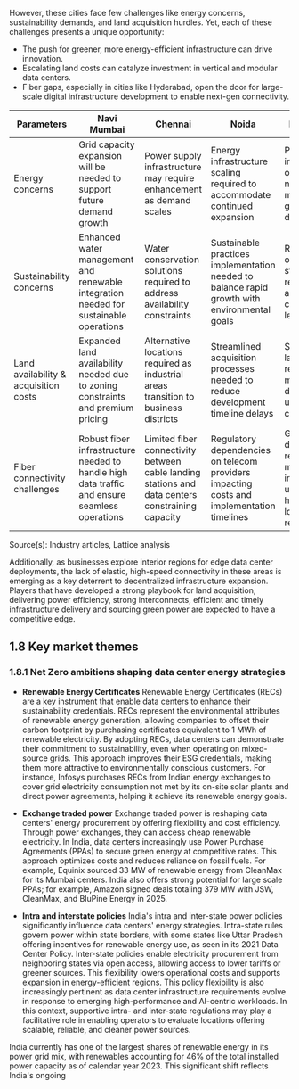 However, these cities face few challenges like energy concerns, sustainability demands, and land acquisition hurdles. Yet, each of these challenges presents a unique opportunity:

* The push for greener, more energy-efficient infrastructure can drive innovation.
* Escalating land costs can catalyze investment in vertical and modular data centers.
* Fiber gaps, especially in cities like Hyderabad, open the door for large-scale digital infrastructure development to enable next-gen connectivity.

<table><thead><tr><th>Parameters</th><th>Navi Mumbai</th><th>Chennai</th><th>Noida</th><th>Hyderabad</th></tr></thead><tbody><tr><td>Energy concerns</td><td>Grid capacity expansion will be needed to support future demand growth</td><td>Power supply infrastructure may require enhancement as demand scales</td><td>Energy infrastructure scaling required to accommodate continued expansion</td><td>Power infrastructure optimization needed to manage growing demand</td></tr><tr><td>Sustainability concerns</td><td>Enhanced water management and renewable integration needed for sustainable operations</td><td>Water conservation solutions required to address availability constraints</td><td>Sustainable practices implementation needed to balance rapid growth with environmental goals</td><td>Resource optimization strategies required to address high consumption levels</td></tr><tr><td>Land availability &amp; acquisition costs</td><td>Expanded land availability needed due to zoning constraints and premium pricing</td><td>Alternative locations required as industrial areas transition to business districts</td><td>Streamlined acquisition processes needed to reduce development timeline delays</td><td>Strategic land planning required to meet high demand near urban centers</td></tr><tr><td>Fiber connectivity challenges</td><td>Robust fiber infrastructure needed to handle high data traffic and ensure seamless operations</td><td>Limited fiber connectivity between cable landing stations and data centers constraining capacity</td><td>Regulatory dependencies on telecom providers impacting costs and implementation timelines</td><td>Growing demand requiring major fiber infrastructure upgrades for high-speed, low-latency requirements</td></tr></tbody></table>

Source(s): Industry articles, Lattice analysis

Additionally, as businesses explore interior regions for edge data center deployments, the lack of elastic, high-speed connectivity in these areas is emerging as a key deterrent to decentralized infrastructure expansion. Players that have developed a strong playbook for land acquisition, delivering power efficiency, strong interconnects, efficient and timely infrastructure delivery and sourcing green power are expected to have a competitive edge.

## 1.8 Key market themes

### 1.8.1 Net Zero ambitions shaping data center energy strategies

* **Renewable Energy Certificates**
  Renewable Energy Certificates (RECs) are a key instrument that enable data centers to enhance their sustainability credentials. RECs represent the environmental attributes of renewable energy generation, allowing companies to offset their carbon footprint by purchasing certificates equivalent to 1 MWh of renewable electricity. By adopting RECs, data centers can demonstrate their commitment to sustainability, even when operating on mixed-source grids. This approach improves their ESG credentials, making them more attractive to environmentally conscious customers. For instance, Infosys purchases RECs from Indian energy exchanges to cover grid electricity consumption not met by its on-site solar plants and direct power agreements, helping it achieve its renewable energy goals.

* **Exchange traded power**
  Exchange traded power is reshaping data centers' energy procurement by offering flexibility and cost efficiency. Through power exchanges, they can access cheap renewable electricity. In India, data centers increasingly use Power Purchase Agreements (PPAs) to secure green energy at competitive rates. This approach optimizes costs and reduces reliance on fossil fuels. For example, Equinix sourced 33 MW of renewable energy from CleanMax for its Mumbai centers. India also offers strong potential for large scale PPAs; for example, Amazon signed deals totaling 379 MW with JSW, CleanMax, and BluPine Energy in 2025.

* **Intra and interstate policies**
  India's intra and inter-state power policies significantly influence data centers' energy strategies. Intra-state rules govern power within state borders, with some states like Uttar Pradesh offering incentives for renewable energy use, as seen in its 2021 Data Center Policy. Inter-state policies enable electricity procurement from neighboring states via open access, allowing access to lower tariffs or greener sources. This flexibility lowers operational costs and supports expansion in energy-efficient regions. This policy flexibility is also increasingly pertinent as data center infrastructure requirements evolve in response to emerging high-performance and AI-centric workloads. In this context, supportive intra- and inter-state regulations may play a facilitative role in enabling operators to evaluate locations offering scalable, reliable, and cleaner power sources.

India currently has one of the largest shares of renewable energy in its power grid mix, with renewables accounting for 46% of the total installed power capacity as of calendar year 2023. This significant shift reflects India's ongoing